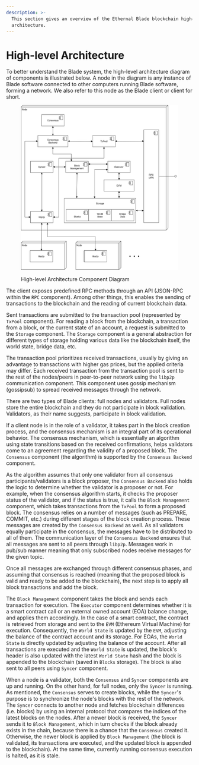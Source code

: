 ```yaml
---
description: >-
  This section gives an overview of the Ethernal Blade blockchain high-level
  architecture.
---
```


# High-level Architecture

To better understand the Blade system, the high-level architecture diagram of components is illustrated below. A node in the diagram is any instance of Blade software connected to other computers running Blade software, forming a network. We also refer to this node as the Blade client or client for short.&#x20;

<figure><img src="../.gitbook/assets/system_architecture-high-level arch with syncer.drawio(3).png" alt=""><figcaption><p>High-level Architecture Component Diagram</p></figcaption></figure>

The client exposes predefined RPC methods through an API (JSON-RPC within the `RPC` component). Among other things, this enables the sending of transactions to the blockchain and the reading of current blockchain data.

Sent transactions are submitted to the transaction pool (represented by `TxPool` component). For reading a block from the blockchain, a transaction from a block, or the current state of an account, a request is submitted to the `Storage` component. The `Storage` component is a general abstraction for different types of storage holding various data like the blockchain itself, the world state, bridge data, etc.

The transaction pool prioritizes received transactions, usually by giving an advantage to transactions with higher gas prices, but the applied criteria may differ. Each received transaction from the transaction pool is sent to the rest of the nodes/peers in peer-to-peer network using the `libp2p` communication component. This component uses gossip mechanism (gossipsub) to spread received messages through the network.

There are two types of Blade clients: full nodes and validators. Full nodes store the entire blockchain and they do not participate in block validation. Validators, as their name suggests, participate in block validation.

If a client node is in the role of a validator, it takes part in the block creation process, and the consensus mechanism is an integral part of its operational behavior. The consensus mechanism, which is essentially an algorithm using state transitions based on the received confirmations, helps validators come to an agreement regarding the validity of a proposed block. The `Consensus` component (the algorithm) is supported by the `Consensus Backend` component.&#x20;

As the algorithm assumes that only one validator from all consensus participants/validators is a block proposer, the `Consensus Backend` also holds the logic to determine whether the validator is a proposer or not. For example, when the consensus algorithm starts, it checks the proposer status of the validator, and if the status is true, it calls the `Block Management` component, which takes transactions from the `TxPool` to form a proposed block. The consensus relies on a number of messages (such as PREPARE, COMMIT, etc.) during different stages of the block creation process. These messages are created by the `Consensus Backend` as well. As all validators equally participate in the consensus, the messages have to be distributed to all of them. The communication layer of the `Consensus Backend` ensures that all messages are sent to all peers through `libp2p`. Messages work in pub/sub manner meaning that only subscribed nodes receive messages for the given topic.&#x20;

Once all messages are exchanged through different consensus phases, and assuming that consensus is reached (meaning that the proposed block is valid and ready to be added to the blockchain), the next step is to apply all block transactions and add the block.&#x20;

The `Block Management` component takes the block and sends each transaction for execution. The `Executor` component determines whether it is a smart contract call or an external owned account (EOA) balance change, and applies them accordingly. In the case of a smart contract, the contract is retrieved from storage and sent to the `EVM` (Ethereum Virtual Machine) for execution. Consequently, the `World State` is updated by the `EVM`, adjusting the balance of the contract account and its storage. For EOAs, the `World State` is directly updated by adjusting the balance of the account. After all transactions are executed and the `World State` is updated, the block's header is also updated with the latest `World State` hash and the block is appended to the blockchain (saved in `Blocks` storage). The block is also sent to all peers using `Syncer` component.

When a node is a validator, both the `Consensus` and `Syncer` components are up and running. On the other hand, for full nodes, only the `Syncer` is running.  As mentioned, the `Consensus` serves to create blocks, while the `Syncer`'s purpose is to synchronize the node's blocks with the rest of the network. The `Syncer` connects to another node and fetches blockchain differences (i.e. blocks) by using an internal protocol that compares the indices of the latest blocks on the nodes. After a newer block is received, the `Syncer` sends it to `Block Management`, which in turn checks if the block already exists in the chain, because there is a chance that the `Consensus` created it. Otherwise, the newer block is applied by `Block Management` (the block is validated, its transactions are executed, and the updated block is appended to the blockchain). At the same time, currently running consensus execution is halted, as it is stale.

